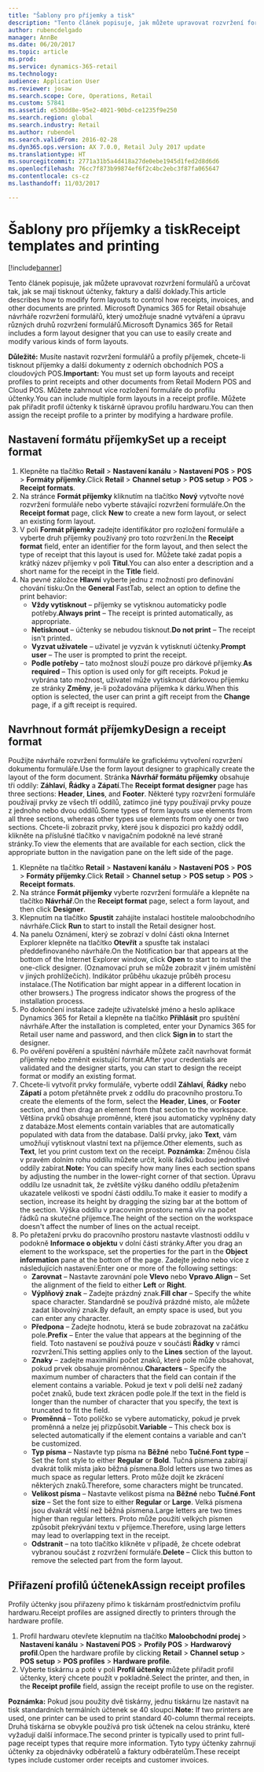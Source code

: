 ```yaml
---
title: "Šablony pro příjemky a tisk"
description: "Tento článek popisuje, jak můžete upravovat rozvržení formulářů a určovat tak, jak se mají tisknout účtenky, faktury a další doklady. Microsoft Dynamics 365 for Retail obsahuje návrháře rozvržení formulářů, který umožňuje snadné vytváření a úpravu různých druhů rozvržení formulářů."
author: rubencdelgado
manager: AnnBe
ms.date: 06/20/2017
ms.topic: article
ms.prod: 
ms.service: dynamics-365-retail
ms.technology: 
audience: Application User
ms.reviewer: josaw
ms.search.scope: Core, Operations, Retail
ms.custom: 57841
ms.assetid: e530dd8e-95e2-4021-90bd-ce1235f9e250
ms.search.region: global
ms.search.industry: Retail
ms.author: rubendel
ms.search.validFrom: 2016-02-28
ms.dyn365.ops.version: AX 7.0.0, Retail July 2017 update
ms.translationtype: HT
ms.sourcegitcommit: 2771a31b5a4d418a27de0ebe1945d1fed2d8d6d6
ms.openlocfilehash: 76cc7f873b99874ef6f2c4bc2ebc3f87fa065647
ms.contentlocale: cs-cz
ms.lasthandoff: 11/03/2017

---
```


# <a name="receipt-templates-and-printing"></a><span data-ttu-id="40c37-104">Šablony pro příjemky a tisk</span><span class="sxs-lookup"><span data-stu-id="40c37-104">Receipt templates and printing</span></span>

[!include[banner](includes/banner.md)]


<span data-ttu-id="40c37-105">Tento článek popisuje, jak můžete upravovat rozvržení formulářů a určovat tak, jak se mají tisknout účtenky, faktury a další doklady.</span><span class="sxs-lookup"><span data-stu-id="40c37-105">This article describes how to modify form layouts to control how receipts, invoices, and other documents are printed.</span></span> <span data-ttu-id="40c37-106">Microsoft Dynamics 365 for Retail obsahuje návrháře rozvržení formulářů, který umožňuje snadné vytváření a úpravu různých druhů rozvržení formulářů.</span><span class="sxs-lookup"><span data-stu-id="40c37-106">Microsoft Dynamics 365 for Retail includes a form layout designer that you can use to easily create and modify various kinds of form layouts.</span></span>

<span data-ttu-id="40c37-107">**Důležité:** Musíte nastavit rozvržení formulářů a profily příjemek, chcete-li tisknout příjemky a další dokumenty z oderních obchodních POS a cloudových POS.</span><span class="sxs-lookup"><span data-stu-id="40c37-107">**Important:** You must set up form layouts and receipt profiles to print receipts and other documents from Retail Modern POS and Cloud POS.</span></span> <span data-ttu-id="40c37-108">Můžete zahrnout více rozložení formuláře do profilu účtenky.</span><span class="sxs-lookup"><span data-stu-id="40c37-108">You can include multiple form layouts in a receipt profile.</span></span> <span data-ttu-id="40c37-109">Můžete pak přiřadit profil účtenky k tiskárně úpravou profilu hardwaru.</span><span class="sxs-lookup"><span data-stu-id="40c37-109">You can then assign the receipt profile to a printer by modifying a hardware profile.</span></span>

## <a name="set-up-a-receipt-format"></a><span data-ttu-id="40c37-110">Nastavení formátu příjemky</span><span class="sxs-lookup"><span data-stu-id="40c37-110">Set up a receipt format</span></span>
1.  <span data-ttu-id="40c37-111">Klepněte na tlačítko **Retail** &gt; **Nastavení kanálu** &gt; **Nastavení POS** &gt; **POS** &gt; **Formáty příjemky**.</span><span class="sxs-lookup"><span data-stu-id="40c37-111">Click **Retail** &gt; **Channel setup** &gt; **POS setup** &gt; **POS** &gt; **Receipt formats**.</span></span>
2.  <span data-ttu-id="40c37-112">Na stránce **Formát příjemky** kliknutím na tlačítko **Nový** vytvořte nové rozvržení formuláře nebo vyberte stávající rozvržení formuláře.</span><span class="sxs-lookup"><span data-stu-id="40c37-112">On the **Receipt format** page, click **New** to create a new form layout, or select an existing form layout.</span></span>
3.  <span data-ttu-id="40c37-113">V poli **Formát příjemky** zadejte identifikátor pro rozložení formuláře a vyberte druh příjemky používaný pro toto rozvržení.</span><span class="sxs-lookup"><span data-stu-id="40c37-113">In the **Receipt format** field, enter an identifier for the form layout, and then select the type of receipt that this layout is used for.</span></span> <span data-ttu-id="40c37-114">Můžete také zadat popis a krátký název příjemky v poli **Titul**.</span><span class="sxs-lookup"><span data-stu-id="40c37-114">You can also enter a description and a short name for the receipt in the **Title** field.</span></span>
4.  <span data-ttu-id="40c37-115">Na pevné záložce **Hlavní** vyberte jednu z možností pro definování chování tisku:</span><span class="sxs-lookup"><span data-stu-id="40c37-115">On the **General** FastTab, select an option to define the print behavior:</span></span>
    -   <span data-ttu-id="40c37-116">**Vždy vytisknout** – příjemky se vytisknou automaticky podle potřeby.</span><span class="sxs-lookup"><span data-stu-id="40c37-116">**Always print** – The receipt is printed automatically, as appropriate.</span></span>
    -   <span data-ttu-id="40c37-117">**Netisknout** – účtenky se nebudou tisknout.</span><span class="sxs-lookup"><span data-stu-id="40c37-117">**Do not print** – The receipt isn't printed.</span></span>
    -   <span data-ttu-id="40c37-118">**Vyzvat uživatele** – uživatel je vyzván k vytisknutí účtenky.</span><span class="sxs-lookup"><span data-stu-id="40c37-118">**Prompt user** – The user is prompted to print the receipt.</span></span>
    -   <span data-ttu-id="40c37-119">**Podle potřeby** – tato možnost slouží pouze pro dárkové příjemky.</span><span class="sxs-lookup"><span data-stu-id="40c37-119">**As required** – This option is used only for gift receipts.</span></span> <span data-ttu-id="40c37-120">Pokud je vybrána tato možnost, uživatel může vytisknout dárkovou příjemku ze stránky **Změny**, je-li požadována příjemka k dárku.</span><span class="sxs-lookup"><span data-stu-id="40c37-120">When this option is selected, the user can print a gift receipt from the **Change** page, if a gift receipt is required.</span></span>

## <a name="design-a-receipt-format"></a><span data-ttu-id="40c37-121">Navrhnout formát příjemky</span><span class="sxs-lookup"><span data-stu-id="40c37-121">Design a receipt format</span></span>
<span data-ttu-id="40c37-122">Použijte návrháře rozvržení formuláře ke grafickému vytvoření rozvržení dokumentu formuláře.</span><span class="sxs-lookup"><span data-stu-id="40c37-122">Use the form layout designer to graphically create the layout of the form document.</span></span> <span data-ttu-id="40c37-123">Stránka **Návrhář formátu příjemky** obsahuje tři oddíly: **Záhlaví**, **Řádky** a **Zápatí**.</span><span class="sxs-lookup"><span data-stu-id="40c37-123">The **Receipt format designer** page has three sections: **Header**, **Lines**, and **Footer**.</span></span> <span data-ttu-id="40c37-124">Některé typy rozvržení formuláře používají prvky ze všech tří oddílů, zatímco jiné typy používají prvky pouze z jednoho nebo dvou oddílů.</span><span class="sxs-lookup"><span data-stu-id="40c37-124">Some types of form layouts use elements from all three sections, whereas other types use elements from only one or two sections.</span></span> <span data-ttu-id="40c37-125">Chcete-li zobrazit prvky, které jsou k dispozici pro každý oddíl, klikněte na příslušné tlačítko v navigačním podokně na levé straně stránky.</span><span class="sxs-lookup"><span data-stu-id="40c37-125">To view the elements that are available for each section, click the appropriate button in the navigation pane on the left side of the page.</span></span>

1.  <span data-ttu-id="40c37-126">Klepněte na tlačítko **Retail** &gt; **Nastavení kanálu** &gt; **Nastavení POS** &gt; **POS** &gt; **Formáty příjemky**.</span><span class="sxs-lookup"><span data-stu-id="40c37-126">Click **Retail** &gt; **Channel setup** &gt; **POS setup** &gt; **POS** &gt; **Receipt formats**.</span></span>
2.  <span data-ttu-id="40c37-127">Na stránce **Formát příjemky** vyberte rozvržení formuláře a klepněte na tlačítko **Návrhář**.</span><span class="sxs-lookup"><span data-stu-id="40c37-127">On the **Receipt format** page, select a form layout, and then click **Designer**.</span></span>
3.  <span data-ttu-id="40c37-128">Klepnutím na tlačítko **Spustit** zahájíte instalaci hostitele maloobchodního návrháře.</span><span class="sxs-lookup"><span data-stu-id="40c37-128">Click **Run** to start to install the Retail designer host.</span></span>
4.  <span data-ttu-id="40c37-129">Na panelu Oznámení, který se zobrazí v dolní části okna Internet Explorer klepněte na tlačítko **Otevřít** a spusťte tak instalaci předdefinovaného návrháře.</span><span class="sxs-lookup"><span data-stu-id="40c37-129">On the Notification bar that appears at the bottom of the Internet Explorer window, click **Open** to start to install the one-click designer.</span></span> <span data-ttu-id="40c37-130">(Oznamovací pruh se může zobrazit v jiném umístění v jiných prohlížečích). Indikátor průběhu ukazuje průběh procesu instalace.</span><span class="sxs-lookup"><span data-stu-id="40c37-130">(The Notification bar might appear in a different location in other browsers.) The progress indicator shows the progress of the installation process.</span></span>
5.  <span data-ttu-id="40c37-131">Po dokončení instalace zadejte uživatelské jméno a heslo aplikace Dynamics 365 for Retail a klepněte na tlačítko **Přihlásit** pro spuštění návrháře.</span><span class="sxs-lookup"><span data-stu-id="40c37-131">After the installation is completed, enter your Dynamics 365 for Retail user name and password, and then click **Sign in** to start the designer.</span></span>
6.  <span data-ttu-id="40c37-132">Po ověření pověření a spuštění návrháře můžete začít navrhovat formát příjemky nebo změnit existující formát.</span><span class="sxs-lookup"><span data-stu-id="40c37-132">After your credentials are validated and the designer starts, you can start to design the receipt format or modify an existing format.</span></span>
7.  <span data-ttu-id="40c37-133">Chcete-li vytvořit prvky formuláře, vyberte oddíl **Záhlaví**, **Řádky** nebo **Zápatí** a potom přetáhněte prvek z oddílu do pracovního prostoru.</span><span class="sxs-lookup"><span data-stu-id="40c37-133">To create the elements of the form, select the **Header**, **Lines**, or **Footer** section, and then drag an element from that section to the workspace.</span></span> <span data-ttu-id="40c37-134">Většina prvků obsahuje proměnné, které jsou automaticky vyplněny daty z databáze.</span><span class="sxs-lookup"><span data-stu-id="40c37-134">Most elements contain variables that are automatically populated with data from the database.</span></span> <span data-ttu-id="40c37-135">Další prvky, jako **Text**, vám umožňují vytisknout vlastní text na příjemce.</span><span class="sxs-lookup"><span data-stu-id="40c37-135">Other elements, such as **Text**, let you print custom text on the receipt.</span></span> <span data-ttu-id="40c37-136">**Poznámka:** Změnou čísla v pravém dolním rohu oddílu můžete určit, kolik řádků budou jednotlivé oddíly zabírat.</span><span class="sxs-lookup"><span data-stu-id="40c37-136">**Note:** You can specify how many lines each section spans by adjusting the number in the lower-right corner of that section.</span></span> <span data-ttu-id="40c37-137">Úpravu oddílu lze usnadnit tak, že zvětšíte výšku daného oddílu přetažením ukazatele velikosti ve spodní části oddílu.</span><span class="sxs-lookup"><span data-stu-id="40c37-137">To make it easier to modify a section, increase its height by dragging the sizing bar at the bottom of the section.</span></span> <span data-ttu-id="40c37-138">Výška oddílu v pracovním prostoru nemá vliv na počet řádků na skutečné příjemce.</span><span class="sxs-lookup"><span data-stu-id="40c37-138">The height of the section on the workspace doesn't affect the number of lines on the actual receipt.</span></span>
8.  <span data-ttu-id="40c37-139">Po přetažení prvku do pracovního prostoru nastavte vlastnosti oddílu v podokně **Informace o objektu** v dolní části stránky.</span><span class="sxs-lookup"><span data-stu-id="40c37-139">After you drag an element to the workspace, set the properties for the part in the **Object information** pane at the bottom of the page.</span></span> <span data-ttu-id="40c37-140">Zadejte jedno nebo více z následujících nastavení:</span><span class="sxs-lookup"><span data-stu-id="40c37-140">Enter one or more of the following settings:</span></span>
    -   <span data-ttu-id="40c37-141">**Zarovnat** – Nastavte zarovnání pole **Vlevo** nebo **Vpravo**.</span><span class="sxs-lookup"><span data-stu-id="40c37-141">**Align** – Set the alignment of the field to either **Left** or **Right**.</span></span>
    -   <span data-ttu-id="40c37-142">**Výplňový znak** – Zadejte prázdný znak.</span><span class="sxs-lookup"><span data-stu-id="40c37-142">**Fill char** – Specify the white space character.</span></span> <span data-ttu-id="40c37-143">Standardně se používá prázdné místo, ale můžete zadat libovolný znak.</span><span class="sxs-lookup"><span data-stu-id="40c37-143">By default, an empty space is used, but you can enter any character.</span></span>
    -   <span data-ttu-id="40c37-144">**Předpona** – Zadejte hodnotu, která se bude zobrazovat na začátku pole.</span><span class="sxs-lookup"><span data-stu-id="40c37-144">**Prefix** – Enter the value that appears at the beginning of the field.</span></span> <span data-ttu-id="40c37-145">Toto nastavení se používá pouze v součásti **Řádky** v rámci rozvržení.</span><span class="sxs-lookup"><span data-stu-id="40c37-145">This setting applies only to the **Lines** section of the layout.</span></span>
    -   <span data-ttu-id="40c37-146">**Znaky** – zadejte maximální počet znaků, které pole může obsahovat, pokud prvek obsahuje proměnnou.</span><span class="sxs-lookup"><span data-stu-id="40c37-146">**Characters** – Specify the maximum number of characters that the field can contain if the element contains a variable.</span></span> <span data-ttu-id="40c37-147">Pokud je text v poli delší než zadaný počet znaků, bude text zkrácen podle pole.</span><span class="sxs-lookup"><span data-stu-id="40c37-147">If the text in the field is longer than the number of character that you specify, the text is truncated to fit the field.</span></span>
    -   <span data-ttu-id="40c37-148">**Proměnná** – Toto políčko se vybere automaticky, pokud je prvek proměnná a nelze jej přizpůsobit.</span><span class="sxs-lookup"><span data-stu-id="40c37-148">**Variable** – This check box is selected automatically if the element contains a variable and can't be customized.</span></span>
    -   <span data-ttu-id="40c37-149">**Typ písma** – Nastavte typ písma na **Běžné** nebo **Tučné**.</span><span class="sxs-lookup"><span data-stu-id="40c37-149">**Font type** – Set the font style to either **Regular** or **Bold**.</span></span> <span data-ttu-id="40c37-150">Tučná písmena zabírají dvakrát tolik místa jako běžná písmena.</span><span class="sxs-lookup"><span data-stu-id="40c37-150">Bold letters use two times as much space as regular letters.</span></span> <span data-ttu-id="40c37-151">Proto může dojít ke zkrácení některých znaků.</span><span class="sxs-lookup"><span data-stu-id="40c37-151">Therefore, some characters might be truncated.</span></span>
    -   <span data-ttu-id="40c37-152">**Velikost písma** – Nastavte velikost písma na **Běžné** nebo **Tučné**.</span><span class="sxs-lookup"><span data-stu-id="40c37-152">**Font size** – Set the font size to either **Regular** or **Large**.</span></span> <span data-ttu-id="40c37-153">Velká písmena jsou dvakrát větší než běžná písmena.</span><span class="sxs-lookup"><span data-stu-id="40c37-153">Large letters are two times higher than regular letters.</span></span> <span data-ttu-id="40c37-154">Proto může použití velkých písmen způsobit překrývání textu v příjemce.</span><span class="sxs-lookup"><span data-stu-id="40c37-154">Therefore, using large letters may lead to overlapping text in the receipt.</span></span>
    -   <span data-ttu-id="40c37-155">**Odstranit** – na toto tlačítko klikněte v případě, že chcete odebrat vybranou součást z rozvržení formuláře.</span><span class="sxs-lookup"><span data-stu-id="40c37-155">**Delete** – Click this button to remove the selected part from the form layout.</span></span>

## <a name="assign-receipt-profiles"></a><span data-ttu-id="40c37-156">Přiřazení profilů účtenek</span><span class="sxs-lookup"><span data-stu-id="40c37-156">Assign receipt profiles</span></span>
<span data-ttu-id="40c37-157">Profily účtenky jsou přiřazeny přímo k tiskárnám prostřednictvím profilu hardwaru.</span><span class="sxs-lookup"><span data-stu-id="40c37-157">Receipt profiles are assigned directly to printers through the hardware profile.</span></span>

1.  <span data-ttu-id="40c37-158">Profil hardwaru otevřete klepnutím na tlačítko **Maloobchodní prodej** &gt; **Nastavení kanálu** &gt; **Nastavení POS** &gt; **Profily POS** &gt; **Hardwarový profil**.</span><span class="sxs-lookup"><span data-stu-id="40c37-158">Open the hardware profile by clicking **Retail** &gt; **Channel setup** &gt; **POS setup** &gt; **POS profiles** &gt; **Hardware profile**.</span></span>
2.  <span data-ttu-id="40c37-159">Vyberte tiskárnu a poté v poli **Profil účtenky** můžete přiřadit profil účtenky, který chcete použít v pokladně.</span><span class="sxs-lookup"><span data-stu-id="40c37-159">Select the printer, and then, in the **Receipt profile** field, assign the receipt profile to use on the register.</span></span>

<span data-ttu-id="40c37-160">**Poznámka:** Pokud jsou použity dvě tiskárny, jednu tiskárnu lze nastavit na tisk standardních termálních účtenek se 40 sloupci.</span><span class="sxs-lookup"><span data-stu-id="40c37-160">**Note:** If two printers are used, one printer can be used to print standard 40-column thermal receipts.</span></span> <span data-ttu-id="40c37-161">Druhá tiskárna se obvykle používá pro tisk účtenek na celou stránku, které vyžadují další informace.</span><span class="sxs-lookup"><span data-stu-id="40c37-161">The second printer is typically used to print full-page receipt types that require more information.</span></span> <span data-ttu-id="40c37-162">Tyto typy účtenky zahrnují účtenky za objednávky odběratelů a faktury odběratelům.</span><span class="sxs-lookup"><span data-stu-id="40c37-162">These receipt types include customer order receipts and customer invoices.</span></span>




